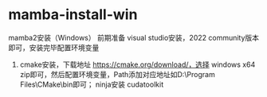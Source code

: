 # mamba-install-win
mamba2安装（Windows）
前期准备
visual studio安装，2022 community版本即可，安装完毕配置环境变量

1. cmake安装，下载地址 https://cmake.org/download/，选择 windows x64 zip即可，然后配置环境变量，Path添加对应地址如D:\Program Files\CMake\bin即可；
ninja安装
cudatoolkit
